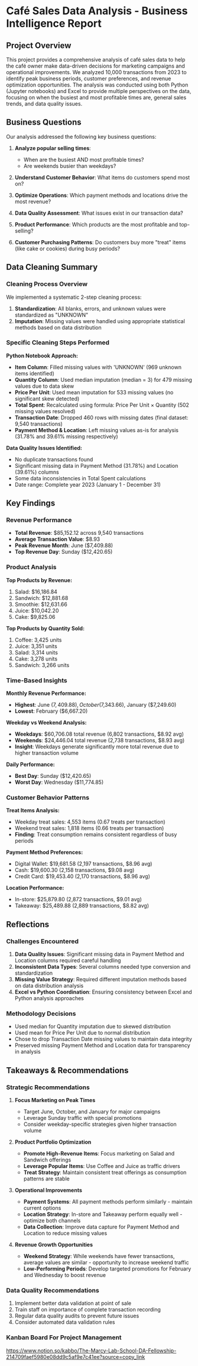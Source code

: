 # Café Sales Data Analysis - Business Intelligence Report

## Project Overview

This project provides a comprehensive analysis of café sales data to help the café owner make data-driven decisions for marketing campaigns and operational improvements. We analyzed 10,000 transactions from 2023 to identify peak business periods, customer preferences, and revenue optimization opportunities. The analysis was conducted using both Python (Jupyter notebooks) and Excel to provide multiple perspectives on the data, focusing on when the busiest and most profitable times are, general sales trends, and data quality issues.

## Business Questions

Our analysis addressed the following key business questions:

1. **Analyze popular selling times**: 
   - When are the busiest AND most profitable times?
   - Are weekends busier than weekdays?

2. **Understand Customer Behavior**: What items do customers spend most on?

3. **Optimize Operations**: Which payment methods and locations drive the most revenue?

4. **Data Quality Assessment**: What issues exist in our transaction data?

5. **Product Performance**: Which products are the most profitable and top-selling?

6. **Customer Purchasing Patterns**: Do customers buy more "treat" items (like cake or cookies) during busy periods?

## Data Cleaning Summary

### Cleaning Process Overview
We implemented a systematic 2-step cleaning process:

1. **Standardization**: All blanks, errors, and unknown values were standardized as "UNKNOWN" 
2. **Imputation**: Missing values were handled using appropriate statistical methods based on data distribution

### Specific Cleaning Steps Performed

**Python Notebook Approach:**
- **Item Column**: Filled missing values with 'UNKNOWN' (969 unknown items identified)
- **Quantity Column**: Used median imputation (median = 3) for 479 missing values due to data skew
- **Price Per Unit**: Used mean imputation for 533 missing values (no significant skew detected)
- **Total Spent**: Recalculated using formula: Price Per Unit × Quantity (502 missing values resolved)
- **Transaction Date**: Dropped 460 rows with missing dates (final dataset: 9,540 transactions)
- **Payment Method & Location**: Left missing values as-is for analysis (31.78% and 39.61% missing respectively)

**Data Quality Issues Identified:**
- No duplicate transactions found
- Significant missing data in Payment Method (31.78%) and Location (39.61%) columns
- Some data inconsistencies in Total Spent calculations
- Date range: Complete year 2023 (January 1 - December 31)

## Key Findings

### Revenue Performance
- **Total Revenue**: $85,152.12 across 9,540 transactions
- **Average Transaction Value**: $8.93
- **Peak Revenue Month**: June ($7,409.88)
- **Top Revenue Day**: Sunday ($12,420.65)

### Product Analysis
**Top Products by Revenue:**
1. Salad: $16,186.84
2. Sandwich: $12,881.68  
3. Smoothie: $12,631.66
4. Juice: $10,042.20
5. Cake: $9,825.06

**Top Products by Quantity Sold:**
1. Coffee: 3,425 units
2. Juice: 3,351 units
3. Salad: 3,314 units
4. Cake: 3,278 units
5. Sandwich: 3,266 units

### Time-Based Insights
**Monthly Revenue Performance:**
- **Highest**: June ($7,409.88), October ($7,343.66), January ($7,249.60)
- **Lowest**: February ($6,667.20)

**Weekday vs Weekend Analysis:**
- **Weekdays**: $60,706.08 total revenue (6,802 transactions, $8.92 avg)
- **Weekends**: $24,446.04 total revenue (2,738 transactions, $8.93 avg)
- **Insight**: Weekdays generate significantly more total revenue due to higher transaction volume

**Daily Performance:**
- **Best Day**: Sunday ($12,420.65)
- **Worst Day**: Wednesday ($11,774.85)

### Customer Behavior Patterns
**Treat Items Analysis:**
- Weekday treat sales: 4,553 items (0.67 treats per transaction)
- Weekend treat sales: 1,818 items (0.66 treats per transaction)
- **Finding**: Treat consumption remains consistent regardless of busy periods

**Payment Method Preferences:**
- Digital Wallet: $19,681.58 (2,197 transactions, $8.96 avg)
- Cash: $19,600.30 (2,158 transactions, $9.08 avg)
- Credit Card: $19,453.40 (2,170 transactions, $8.96 avg)

**Location Performance:**
- In-store: $25,879.80 (2,872 transactions, $9.01 avg)
- Takeaway: $25,489.88 (2,889 transactions, $8.82 avg)

## Reflections

### Challenges Encountered
1. **Data Quality Issues**: Significant missing data in Payment Method and Location columns required careful handling
2. **Inconsistent Data Types**: Several columns needed type conversion and standardization
3. **Missing Value Strategy**: Required different imputation methods based on data distribution analysis
4. **Excel vs Python Coordination**: Ensuring consistency between Excel and Python analysis approaches

### Methodology Decisions
- Used median for Quantity imputation due to skewed distribution
- Used mean for Price Per Unit due to normal distribution
- Chose to drop Transaction Date missing values to maintain data integrity
- Preserved missing Payment Method and Location data for transparency in analysis


## Takeaways & Recommendations

### Strategic Recommendations

1. **Focus Marketing on Peak Times**
   - Target June, October, and January for major campaigns
   - Leverage Sunday traffic with special promotions
   - Consider weekday-specific strategies given higher transaction volume

2. **Product Portfolio Optimization**
   - **Promote High-Revenue Items**: Focus marketing on Salad and Sandwich offerings
   - **Leverage Popular Items**: Use Coffee and Juice as traffic drivers
   - **Treat Strategy**: Maintain consistent treat offerings as consumption patterns are stable

3. **Operational Improvements**
   - **Payment Systems**: All payment methods perform similarly - maintain current options
   - **Location Strategy**: In-store and Takeaway perform equally well - optimize both channels
   - **Data Collection**: Improve data capture for Payment Method and Location to reduce missing values

4. **Revenue Growth Opportunities**
   - **Weekend Strategy**: While weekends have fewer transactions, average values are similar - opportunity to increase weekend traffic
   - **Low-Performing Periods**: Develop targeted promotions for February and Wednesday to boost revenue

### Data Quality Recommendations
1. Implement better data validation at point of sale
2. Train staff on importance of complete transaction recording
3. Regular data quality audits to prevent future issues
4. Consider automated data validation rules

### Kanban Board For Project Management
https://www.notion.so/kabbo/The-Marcy-Lab-School-DA-Fellowship-214709faef5980e08dd9c5af9e7c41ee?source=copy_link
